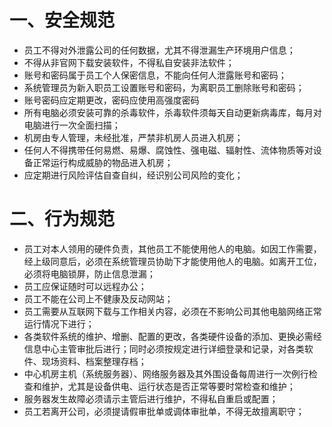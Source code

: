 # 一、安全规范

- 员工不得对外泄露公司的任何数据，尤其不得泄漏生产环境用户信息；
- 不得从非官网下载安装软件，不得私自安装非法软件；
- 账号和密码属于员工个人保密信息，不能向任何人泄露账号和密码；
- 系统管理员为新入职员工设置账号和密码，为离职员工删除账号和密码；
- 账号密码应定期更改，密码应使用高强度密码
- 所有电脑必须安装可靠的杀毒软件，杀毒软件须每天自动更新病毒库，每月对电脑进行一次全面扫描；
- 机房由专人管理，未经批准，严禁非机房人员进入机房；
- 任何人不得携带任何易燃、易爆、腐蚀性、强电磁、辐射性、流体物质等对设备正常运行构成威胁的物品进入机房；
- 应定期进行风险评估自查自纠，经识别公司风险的变化；

# 二、行为规范

- 员工对本人领用的硬件负责，其他员工不能使用他人的电脑。如因工作需要，经上级同意后，必须在系统管理员协助下才能使用他人的电脑。如离开工位，必须将电脑锁屏，防止信息泄漏；
- 员工应保证随时可以远程办公；
- 员工不能在公司上不健康及反动网站；
- 员工需要从互联网下载与工作相关内容，必须在不影响公司其他电脑网络正常运行情况下进行；
- 各类软件系统的维护、增删、配置的更改，各类硬件设备的添加、更换必需经信息中心主管审批后进行；同时必须按规定进行详细登录和记录，对各类软件、现场资料、档案整理存档；
- 中心机房主机（系统服务器）、网络服务器及其外围设备每周进行一次例行检查和维护，尤其是设备供电、运行状态是否正常等要时常检查和维护；
- 服务器发生故障必须请示主管后进行维护，不得私自重启或配置；
- 员工若离开公司，必须提请假审批单或调体审批单，不得无故擅离职守；

